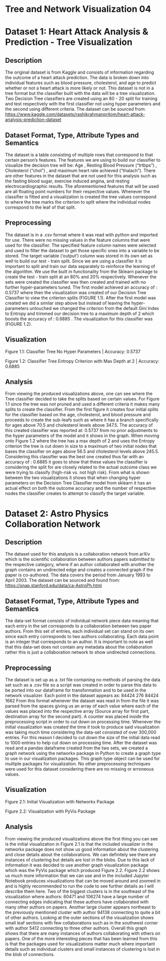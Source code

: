 # Tree and Network Visualization 04

# Dataset 1: Heart Attack Analysis & Prediction - Tree Visualization
## Description
The original dataset is from Kaggle and consists of information regarding the outcome of a heart attack prediction. The data is broken down into individual features such as blood pressure, cholesterol, and age to predict whether or not a heart attack is more likely or not. This dataset is not in a tree format but the classifier built with the data will be a tree visualization. Two Decision Tree classifiers are created using an 80 - 20 split for training and test respectively with the first classifier not using hyper parameters and the second using different criteria. The dataset can be sourced from: https://www.kaggle.com/datasets/rashikrahmanpritom/heart-attack-analysis-prediction-dataset

## Dataset Format, Type, Attribute Types and Semantics
The dataset is a table consisting of multiple rows that correspond to that certain person’s features. The features we are using to build our classifier to visualize the decision tree will be: Age , Resting Blood Pressure (“trtbps”) , Cholesterol (“chol”) , and maximum heart rate achieved (“thalach”). There are other features in the dataset that are not used for this analysis such as the fasting blood sugar, exercise induced angina, and resting electrocardiographic results. The aforementioned features that will be used are all floating point numbers for their respective values. Whenever the classifier is fitted and a visualization is created the tree values correspond to where the tree marks the criterion to split where the individual nodes correspond to the leaf of that split. 

## Preprocessing
The dataset is in a .csv format where it was read with python and imported for use. There were no missing values in the feature columns that were used for the classifier. The specified feature column names were selected and used to filter the dataset to get those specific ones into a variable to be stored. The target variable (‘output’) column was stored in its own set as well to build our test - train split. Since we are using a classifier it is important to split and train our data separately to reinforce the learning of the algorithm. We use the built in functionality from the Sklearn package to create the test - train split at an 80% and 20% respectively. Whenever the sets were created the classifier was then created and trained with no further hyper-parameters tuned. The first model achieved an accuracy of : 0.5737 where then the visualization was created of our Decision Tree Classifier to view the criterion splits (FIGURE 1.1). After the first model was created we did a similar step above but instead of leaving the hyper-parameters untouched we changed the criterion from the default Gini Index to Entropy and trimmed our decision tree to a maximum depth of 2 which boosts the accuracy of : 0.6885 . The visualization for this classifier was (FIGURE 1.2). 

## Visualization
Figure 1.1: Classifier Tree No Hyper Parameters | Accuracy: 0.5737

Figure 1.2: Classifier Tree Entropy Criterion with Max Depth at 2 | Accuracy: 0.6885

## Analysis
  From viewing the produced visualizations above, one can see where the Tree classifier decided to take the splits based on certain values. For Figure 1.1 since the tree was not pruned and used a different criteria it makes many splits to create the classifier. From the first figure it creates four initial splits for the classifier based on the age, cholesterol, and blood pressure and proceeds to create the sub-leafs such as where it has a branch specifically for ages above 70.5 and cholesterol levels above 347.5. The accuracy of this created classifier was reported at: 0.5737 from no prior adjustments to the hyper parameters of the model and it shows in the graph. When moving onto Figure 1.2 where the tree has a max depth of 2 and uses the Entropy criterion the tree is cut down in size to a maximum of two initial nodes that bases the classifier on ages above 56.5 and cholesterol levels above 245.5. Considering this classifier was the best one created thus far with an accuracy of : 0.6885 it goes to show that these values the classifier is considering the split for are closely related to the actual outcome class we were trying to classify (high-risk vs. not high risk). From what is shown between the two visualizations it shows that when changing hyper parameters on the Decision Tree Classifier model from sklearn it has an actual effect on both the outcome accuracy and the number of respective nodes the classifier creates to attempt to classify the target variable.
 
# Dataset 2: Astro Physics Collaboration Network
## Description
  The dataset used for this analysis is a collaboration
network from arXiv which is the scientific collaboration
between authors papers submitted to the respective
category, where if an author collaborated with another the
graph contains an undirected edge and creates a connected
graph if the paper is co-authored. The data covers the
period from January 1993 to April 2003. The dataset can be
sourced and found from:
https://snap.stanford.edu/data/ca-AstroPh.html

## Dataset Format, Type, Attribute Types and Semantics
  The data-set format consists of individual network
piece data meaning that each entry in the set
corresponds to a collaboration between two paper
authors. From this set of entries, each individual set can
stand on its own since each entry corresponds to two
authors collaborating. Each data point is an integer that
corresponds to an author. It is important to note as well
that this data-set does not contain any metadata about
the collaboration rather this is just a collaboration
network to show undirected connections.

## Preprocessing
  The dataset is set up as a .txt file containing no
methods of parsing the data set such as a .csv file so a
script was created in order to parse this data to be ported
into our dataframe for transformation and to be used in the
network visualizer. Each point in the dataset appears as:
                      84424 276
                      84424 1662
From this format whenever the dataset was read in
from the file it was parsed from the spaces giving us an
array of each value where each of the values was placed
into the respective array (Source array for first part,
destination array for the second part). A counter was
placed inside the preprocessing script in order to cut down
on processing time. Whenever the initial visualization was
created the time it took to produce said visualization was
taking much time considering the data-set consisted of
over 300,000 entries. For this reason I decided to cut down
the size of the initial data read to 1000 entries to help cut
down on processing time. After the dataset was read and a
pandas dataframe created from the two sets, we created a
graph network using the networkx package in Python to
create a graph type to use in our visualization packages.
This graph
type object can be used for multiple packages for
visualization. No other preprocessing techniques were used
for this dataset considering there are no missing or
erroneous values.

## Visualization
Figure 2.1: Initial Visualization with Networkx Package

Figure 2.2: Visualization with PyVis Package

## Analysis
From viewing the produced visualizations above
the first thing you can see is the initial visualization in
Figure 2.1 is that the included visualizer in the networkx
package does not show us good information about the
clustering and close details about the collaborations.
We can definitely see there are instances of clustering
but details are lost in the blobs. Due to this lack of
information it was decided to use another graph
visualization package which was the PyVis package
which produced Figure 2.2. Figure 2.2 shows us much
more information that we can use and in the included
Jupyter Notebook produces visualizations that can be
moved around and zoomed in and is highly
recommended to run the code to see further details as I
will describe them here. Two of the biggest clusters is in
the southeast of the visualization where authors: 60471
and 106274 have a large number of connecting edges
indicating that these authors have collaborated with
many other authors on papers. Another large cluster
appears northeast to the previously mentioned cluster
with author 94138 connecting to quite a bit of other
authors. Looking at the outer sections of the
visualization shows small leaf sections with few
collaborations such as in the southwest corner with
author 5412 connecting to three other authors. Overall
this graph shows that there are many instances of
authors collaborating with others on papers. One of the
more interesting pieces that has been learned from this
is that the packages used for visualizations matter
much where important details such as individual
clusters and small instances of clustering is lost in the
blob of connections.
